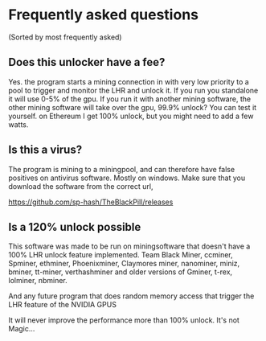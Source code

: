 # Frequently asked questions

(Sorted by most frequently asked)

## Does this unlocker have a fee? 

Yes. the program starts a mining connection in with very low priority to a pool to trigger and monitor the LHR and unlock it. If you run you standalone it will use 0-5% of the gpu. If you run it with another mining software, the other mining software will take over the gpu, 99.9% unlock? You can test it yourself. on Ethereum I get 100% unlock, but you might need to add a few watts. 

## Is this a virus?

The program is mining to a miningpool, and can therefore have false positives on antivirus software. Mostly on windows.
Make sure that you download the software from the correct url, 

https://github.com/sp-hash/TheBlackPill/releases

## Is a 120% unlock possible

This software was made to be run on miningsoftware that doesn't have a 100% LHR unlock feature implemented. Team Black Miner, ccminer, Spminer, ethminer,  Phoenixminer, Claymores miner, nanominer, miniz, bminer, tt-miner, verthashminer and older versions of Gminer, t-rex, lolminer, nbminer. 

And any future program that does random memory access that trigger the LHR feature of the NVIDIA GPUS

It will never improve the performance more than 100% unlock. It's not Magic...
